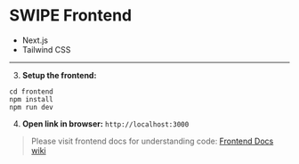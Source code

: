 # SWIPE Frontend
* Next.js
* Tailwind CSS
---

3. **Setup the frontend:**
```
cd frontend
npm install
npm run dev
```

4. **Open link in browser:**
`
http://localhost:3000
`

> Please visit frontend docs for understanding code: [Frontend Docs wiki](https://github.com/hemanth-sunkireddy/Swipe-Invoice-Management/wiki/Frontend-Docs)